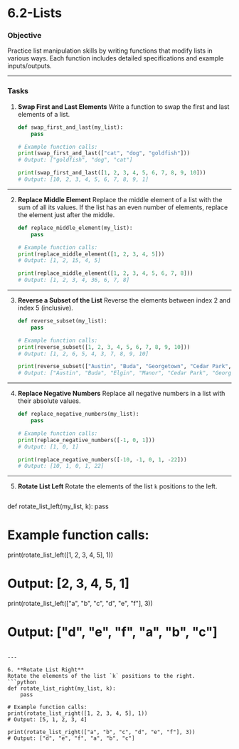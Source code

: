 # 6.2-Lists

### Objective
Practice list manipulation skills by writing functions that modify lists in various ways. Each function includes detailed specifications and example inputs/outputs.

---

### Tasks

1. **Swap First and Last Elements**
   Write a function to swap the first and last elements of a list.
   ```python
   def swap_first_and_last(my_list):
       pass

   # Example function calls:
   print(swap_first_and_last(["cat", "dog", "goldfish"]))  
   # Output: ["goldfish", "dog", "cat"]

   print(swap_first_and_last([1, 2, 3, 4, 5, 6, 7, 8, 9, 10]))  
   # Output: [10, 2, 3, 4, 5, 6, 7, 8, 9, 1]
   ```

---

2. **Replace Middle Element**
   Replace the middle element of a list with the sum of all its values. If the list has an even number of elements, replace the element just after the middle.
   ```python
   def replace_middle_element(my_list):
       pass

   # Example function calls:
   print(replace_middle_element([1, 2, 3, 4, 5]))  
   # Output: [1, 2, 15, 4, 5]

   print(replace_middle_element([1, 2, 3, 4, 5, 6, 7, 8]))  
   # Output: [1, 2, 3, 4, 36, 6, 7, 8]
   ```

---

3. **Reverse a Subset of the List**
   Reverse the elements between index 2 and index 5 (inclusive).
   ```python
   def reverse_subset(my_list):
       pass

   # Example function calls:
   print(reverse_subset([1, 2, 3, 4, 5, 6, 7, 8, 9, 10]))  
   # Output: [1, 2, 6, 5, 4, 3, 7, 8, 9, 10]

   print(reverse_subset(["Austin", "Buda", "Georgetown", "Cedar Park", "Manor", "Elgin", "Round Rock", "Leander"]))  
   # Output: ["Austin", "Buda", "Elgin", "Manor", "Cedar Park", "Georgetown", "Round Rock", "Leander"]
   ```

---

4. **Replace Negative Numbers**
   Replace all negative numbers in a list with their absolute values.
   ```python
   def replace_negative_numbers(my_list):
       pass

   # Example function calls:
   print(replace_negative_numbers([-1, 0, 1]))  
   # Output: [1, 0, 1]

   print(replace_negative_numbers([-10, -1, 0, 1, -22]))  
   # Output: [10, 1, 0, 1, 22]
   ```

---

5. **Rotate List Left**
   Rotate the elements of the list `k` positions to the left.
   ```python
  def rotate_list_left(my_list, k):
       pass

   # Example function calls:
   print(rotate_list_left([1, 2, 3, 4, 5], 1))  
   # Output: [2, 3, 4, 5, 1]

   print(rotate_list_left(["a", "b", "c", "d", "e", "f"], 3))  
   # Output: ["d", "e", "f", "a", "b", "c"]
   ```

---

6. **Rotate List Right**
   Rotate the elements of the list `k` positions to the right.
   ```python
   def rotate_list_right(my_list, k):
       pass

   # Example function calls:
   print(rotate_list_right([1, 2, 3, 4, 5], 1))  
   # Output: [5, 1, 2, 3, 4]

   print(rotate_list_right(["a", "b", "c", "d", "e", "f"], 3))  
   # Output: ["d", "e", "f", "a", "b", "c"]
   ```
